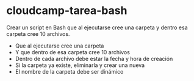 # cloudcamp-tarea-bash

Crear un script en Bash que al ejecutarse cree una carpeta y dentro esa carpeta cree 10 archivos.

- Que al ejecutarse cree una carpeta
- Y que dentro de esa carpeta cree 10 archivos
- Dentro de cada archivo debe estar la fecha y hora de creación
- Si la carpeta ya existe, eliminarla y crear una nueva
- El nombre de la carpeta debe ser dinámico
